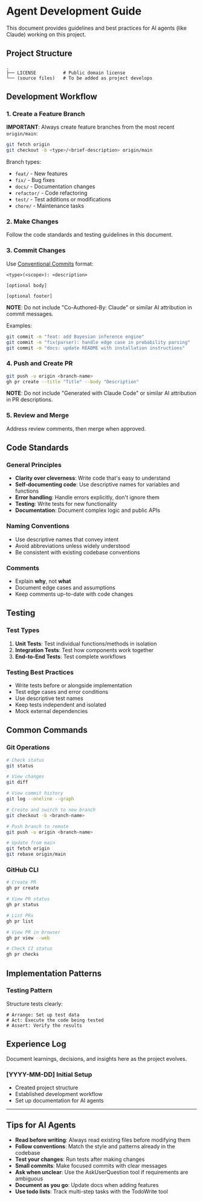 # Agent Development Guide

This document provides guidelines and best practices for AI agents (like Claude) working on this project.

## Project Structure

```
.
├── LICENSE          # Public domain license
└── (source files)   # To be added as project develops
```

## Development Workflow

### 1. Create a Feature Branch

**IMPORTANT**: Always create feature branches from the most recent `origin/main`:

```bash
git fetch origin
git checkout -b <type>/<brief-description> origin/main
```

Branch types:

- `feat/` - New features
- `fix/` - Bug fixes
- `docs/` - Documentation changes
- `refactor/` - Code refactoring
- `test/` - Test additions or modifications
- `chore/` - Maintenance tasks

### 2. Make Changes

Follow the code standards and testing guidelines in this document.

### 3. Commit Changes

Use [Conventional Commits](https://www.conventionalcommits.org/) format:

```
<type>(<scope>): <description>

[optional body]

[optional footer]
```

**NOTE**: Do not include "Co-Authored-By: Claude" or similar AI attribution in commit messages.

Examples:

```bash
git commit -m "feat: add Bayesian inference engine"
git commit -m "fix(parser): handle edge case in probability parsing"
git commit -m "docs: update README with installation instructions"
```

### 4. Push and Create PR

```bash
git push -u origin <branch-name>
gh pr create --title "Title" --body "Description"
```

**NOTE**: Do not include "Generated with Claude Code" or similar AI attribution in PR descriptions.

### 5. Review and Merge

Address review comments, then merge when approved.

## Code Standards

### General Principles

- **Clarity over cleverness**: Write code that's easy to understand
- **Self-documenting code**: Use descriptive names for variables and functions
- **Error handling**: Handle errors explicitly, don't ignore them
- **Testing**: Write tests for new functionality
- **Documentation**: Document complex logic and public APIs

### Naming Conventions

- Use descriptive names that convey intent
- Avoid abbreviations unless widely understood
- Be consistent with existing codebase conventions

### Comments

- Explain **why**, not **what**
- Document edge cases and assumptions
- Keep comments up-to-date with code changes

## Testing

### Test Types

1. **Unit Tests**: Test individual functions/methods in isolation
1. **Integration Tests**: Test how components work together
1. **End-to-End Tests**: Test complete workflows

### Testing Best Practices

- Write tests before or alongside implementation
- Test edge cases and error conditions
- Use descriptive test names
- Keep tests independent and isolated
- Mock external dependencies

## Common Commands

### Git Operations

```bash
# Check status
git status

# View changes
git diff

# View commit history
git log --oneline --graph

# Create and switch to new branch
git checkout -b <branch-name>

# Push branch to remote
git push -u origin <branch-name>

# Update from main
git fetch origin
git rebase origin/main
```

### GitHub CLI

```bash
# Create PR
gh pr create

# View PR status
gh pr status

# List PRs
gh pr list

# View PR in browser
gh pr view --web

# Check CI status
gh pr checks
```

## Implementation Patterns

### Testing Pattern

Structure tests clearly:

```
# Arrange: Set up test data
# Act: Execute the code being tested
# Assert: Verify the results
```

## Experience Log

Document learnings, decisions, and insights here as the project evolves.

### [YYYY-MM-DD] Initial Setup

- Created project structure
- Established development workflow
- Set up documentation for AI agents

______________________________________________________________________

## Tips for AI Agents

- **Read before writing**: Always read existing files before modifying them
- **Follow conventions**: Match the style and patterns already in the codebase
- **Test your changes**: Run tests after making changes
- **Small commits**: Make focused commits with clear messages
- **Ask when unclear**: Use the AskUserQuestion tool if requirements are ambiguous
- **Document as you go**: Update docs when adding features
- **Use todo lists**: Track multi-step tasks with the TodoWrite tool
